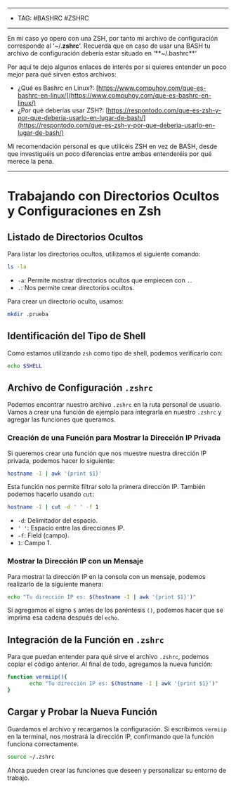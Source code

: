 

----
- TAG: #BASHRC #ZSHRC
-----
En mi caso yo opero con una ZSH, por tanto mi archivo de configuración corresponde al ‘~/.**zshrc**‘. Recuerda que en caso de usar una BASH tu archivo de configuración debería estar situado en ‘**~/.bashrc**‘

Por aquí te dejo algunos enlaces de interés por si quieres entender un poco mejor para qué sirven estos archivos:

- ¿Qué es Bashrc en Linux?: [https://www.compuhoy.com/que-es-bashrc-en-linux/](https://www.compuhoy.com/que-es-bashrc-en-linux/)
- ¿Por qué deberías usar ZSH?: [https://respontodo.com/que-es-zsh-y-por-que-deberia-usarlo-en-lugar-de-bash/](https://respontodo.com/que-es-zsh-y-por-que-deberia-usarlo-en-lugar-de-bash/)

Mi recomendación personal es que utilicéis ZSH en vez de BASH, desde que investiguéis un poco diferencias entre ambas entenderéis por qué merece la pena.

----
# Trabajando con Directorios Ocultos y Configuraciones en Zsh

## Listado de Directorios Ocultos

Para listar los directorios ocultos, utilizamos el siguiente comando:

```sh
ls -la
```

- `-a`: Permite mostrar directorios ocultos que empiecen con `.`.
- `.`: Nos permite crear directorios ocultos.

Para crear un directorio oculto, usamos:

```zsh
mkdir .prueba
```

## Identificación del Tipo de Shell

Como estamos utilizando `zsh` como tipo de shell, podemos verificarlo con:

```sh
echo $SHELL
```

## Archivo de Configuración `.zshrc`

Podemos encontrar nuestro archivo `.zshrc` en la ruta personal de usuario. Vamos a crear una función de ejemplo para integrarla en nuestro `.zshrc` y agregar las funciones que queramos.

### Creación de una Función para Mostrar la Dirección IP Privada

Si queremos crear una función que nos muestre nuestra dirección IP privada, podemos hacer lo siguiente:

```sh
hostname -I | awk '{print $1}'
```

Esta función nos permite filtrar solo la primera dirección IP. También podemos hacerlo usando `cut`:

```sh
hostname -I | cut -d ' ' -f 1
```

- `-d`: Delimitador del espacio.
- `' '`: Espacio entre las direcciones IP.
- `-f`: Field (campo).
- `1`: Campo 1.

### Mostrar la Dirección IP con un Mensaje

Para mostrar la dirección IP en la consola con un mensaje, podemos realizarlo de la siguiente manera:

```zsh
echo "Tu dirección IP es: $(hostname -I | awk '{print $1}')"
```

Si agregamos el signo `$` antes de los paréntesis `()`, podemos hacer que se imprima esa cadena después del `echo`.

## Integración de la Función en `.zshrc`

Para que puedan entender para qué sirve el archivo `.zshrc`, podemos copiar el código anterior. Al final de todo, agregamos la nueva función:

```bash
function vermiip(){      
       echo "Tu dirección IP es: $(hostname -I | awk '{print $1}')" 
}
```

## Cargar y Probar la Nueva Función

Guardamos el archivo y recargamos la configuración. Si escribimos `vermiip` en la terminal, nos mostrará la dirección IP, confirmando que la función funciona correctamente.

```sh
source ~/.zshrc
```

Ahora pueden crear las funciones que deseen y personalizar su entorno de trabajo.